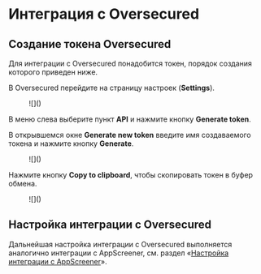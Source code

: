 # Интеграция с Oversecured

## Создание токена Oversecured

Для интеграции с Oversecured понадобится токен, порядок создания которого приведен ниже.

В Oversecured перейдите на страницу настроек (**Settings**).

<figure markdown>
![]()
</figure>

В меню слева выберите пункт **API** и нажмите кнопку **Generate token**.

В открывшемся окне **Generate new token** введите имя создаваемого токена и нажмите кнопку **Generate**.

<figure markdown>
![]()
</figure>

Нажмите кнопку **Copy to clipboard**, чтобы скопировать токен в буфер обмена.

<figure markdown>
![]()
</figure>

## Настройка интеграции с Oversecured

Дальнейшая настройка интеграции с Oversecured выполняется аналогично интеграции с AppScreener, см. раздел «[Настройка интеграции с AppScreener]()».